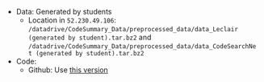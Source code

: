 - Data: Generated by students
    - Location in `52.230.49.106`: `/datadrive/CodeSummary_Data/preprocessed_data/data_Leclair (generated by student).tar.bz2` and `/datadrive/CodeSummary_Data/preprocessed_data/data_CodeSearchNet (generated by student).tar.bz2`
- Code: 
    - Github: Use [this version](https://github.com/YanlinWang/CodeSum/tree/4eea67f641a792de838795f345dbe336b3c17a17) 